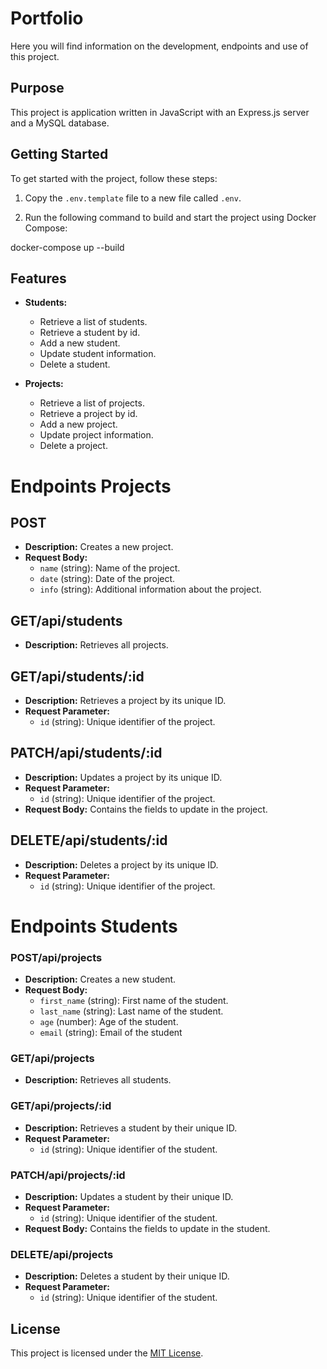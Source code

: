 # Portfolio

Here you will find information on the development, endpoints and use of this project.

## Purpose

This project is application written in JavaScript with an Express.js server and a MySQL database.

## Getting Started

To get started with the project, follow these steps:

1. Copy the `.env.template` file to a new file called `.env`.

2. Run the following command to build and start the project using Docker Compose:
   
docker-compose up --build


## Features

- **Students:**

  - Retrieve a list of students.
  - Retrieve a student by id.
  - Add a new student.
  - Update student information.
  - Delete a student.

- **Projects:**

  - Retrieve a list of projects.
  - Retrieve a project by id.
  - Add a new project.
  - Update project information.
  - Delete a project.


# Endpoints Projects


## POST 

- **Description:** Creates a new project.
- **Request Body:**
  - `name` (string): Name of the project.
  - `date` (string): Date of the project.
  - `info` (string): Additional information about the project.

## GET/api/students 

- **Description:** Retrieves all projects.

## GET/api/students/:id 

- **Description:** Retrieves a project by its unique ID.
- **Request Parameter:**
  - `id` (string): Unique identifier of the project.

## PATCH/api/students/:id 

- **Description:** Updates a project by its unique ID.
- **Request Parameter:**
  - `id` (string): Unique identifier of the project.
- **Request Body:** Contains the fields to update in the project.

## DELETE/api/students/:id 

- **Description:** Deletes a project by its unique ID.
- **Request Parameter:**
  - `id` (string): Unique identifier of the project.


# Endpoints Students

### POST/api/projects 

- **Description:** Creates a new student.
- **Request Body:**
  - `first_name` (string): First name of the student.
  - `last_name` (string): Last name of the student.
  - `age` (number): Age of the student.
  - `email` (string): Email of the student


### GET/api/projects

- **Description:** Retrieves all students.

### GET/api/projects/:id

- **Description:** Retrieves a student by their unique ID.
- **Request Parameter:**
  - `id` (string): Unique identifier of the student.

### PATCH/api/projects/:id

- **Description:** Updates a student by their unique ID.
- **Request Parameter:**
  - `id` (string): Unique identifier of the student.
- **Request Body:** Contains the fields to update in the student.

### DELETE/api/projects

- **Description:** Deletes a student by their unique ID.
- **Request Parameter:**
  - `id` (string): Unique identifier of the student.


## License

This project is licensed under the [MIT License](LICENSE).
